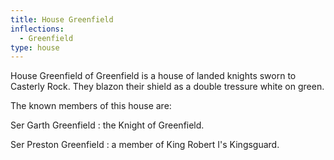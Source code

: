 ```yaml
---
title: House Greenfield
inflections:
  - Greenfield
type: house
---
```


House Greenfield of Greenfield is a house of landed knights sworn to Casterly Rock. They blazon their shield as a double tressure white on green.

The known members of this house are:

Ser Garth Greenfield : the Knight of Greenfield.

Ser Preston Greenfield : a member of King Robert I's Kingsguard.


